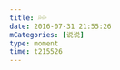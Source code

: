 ```yaml
---
title: 💦💦
date: 2016-07-31 21:55:26
mCategories: [说说]
type: moment
time: t215526
---
```


<div id="pics-20160731215526"></div>

<script src="/lib/moment/pics.js"></script>
<script>
var data = [
    {"link": "2016-07-31_000000.jpeg", "type": "shuoshuo"},
    {"link": "2016-07-31_000001.jpeg", "type": "shuoshuo"}
];
picsRender(data, "pics-20160731215526");
</script>
